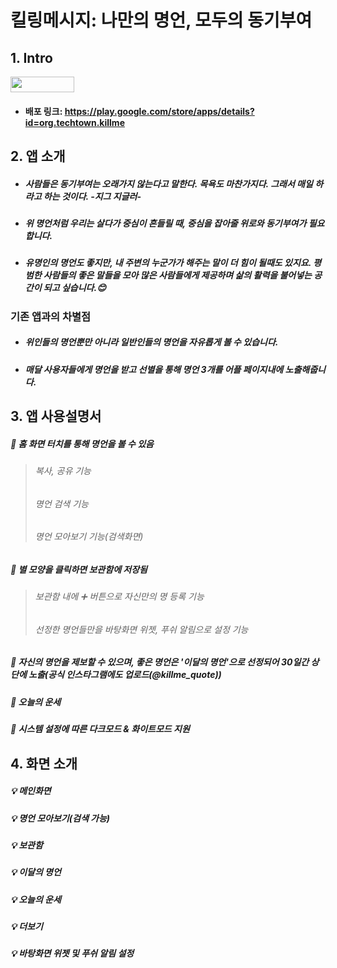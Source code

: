 # 킬링메시지: 나만의 명언, 모두의 동기부여
## 1. Intro
<img src="https://user-images.githubusercontent.com/72978589/166099312-6faa4da1-1e59-430b-90de-58b36c9a09db.png" width="45%" height="25">  

* #### 배포 링크: https://play.google.com/store/apps/details?id=org.techtown.killme  

## 2. 앱 소개
* ##### 사람들은 동기부여는 오래가지 않는다고 말한다. 목욕도 마찬가지다. 그래서 매일 하라고 하는 것이다. -지그 지글러-  
* ##### 위 명언처럼 우리는 살다가 중심이 흔들릴 때, 중심을 잡아줄 위로와 동기부여가 필요합니다. 
* ##### 유명인의 명언도 좋지만, 내 주변의 누군가가 해주는 말이 더 힘이 될때도 있지요. 평범한 사람들의 좋은 말들을 모아 많은 사람들에게 제공하며 삶의 활력을 불어넣는 공간이 되고 싶습니다.:blush:
### 기존 앱과의 차별점
* ##### 위인들의 명언뿐만 아니라 일반인들의 명언을 자유롭게 볼 수 있습니다.
* ##### 매달 사용자들에게 명언을 받고 선별을 통해 명언 3개를 어플 페이지내에 노출해줍니다.
## 3. 앱 사용설명서
##### :balloon: 홈 화면 터치를 통해 명언을 볼 수 있음
> ###### 복사, 공유 기능  
> ###### 명언 검색 기능  
> ###### 명언 모아보기 기능(검색화면)  
##### :balloon: 별 모양을 클릭하면 보관함에 저장됨
> ###### 보관함 내에 :heavy_plus_sign: 버튼으로 자신만의 명 등록 기능
> ###### 선정한 명언들만을 바탕화면 위젯, 푸쉬 알림으로 설정 기능
##### :balloon: 자신의 명언을 제보할 수 있으며, 좋은 명언은 '이달의 명언'으로 선정되어 30일간 상단에 노출(공식 인스타그램에도 업로드(@killme_quote))
##### :balloon: 오늘의 운세
##### :balloon: 시스템 설정에 따른 다크모드 & 화이트모드 지원
## 4. 화면 소개
##### :bulb: 메인화면  
##### :bulb: 명언 모아보기(검색 가능)  
##### :bulb: 보관함  
##### :bulb: 이달의 명언  
##### :bulb: 오늘의 운세
##### :bulb: 더보기
##### :bulb: 바탕화면 위젯 및 푸쉬 알림 설정
